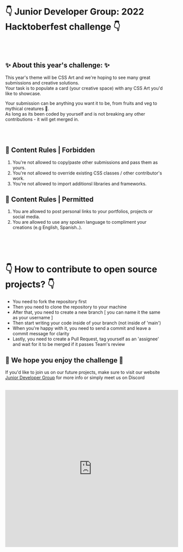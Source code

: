 # 👇 Junior Developer Group: 2022 Hacktoberfest challenge  👇
<br> 
<br> 

## ✨  About this year's challenge: ✨

This year's theme will be CSS Art and we're hoping to see many great submissions and creative solutions. <br>
Your task is to populate a card (your creative space) with any CSS Art you'd like to showcase. <br>

Your submission can be anything you want it to be, from fruits and veg to mythical creatures 🐲. <br>
As long as its been coded by yourself and is not breaking any other contributions - it will get merged in.  

<br> 
<br> 

## 🎯 Content Rules | Forbidden

1. You're not allowed to copy/paste other submissions and pass them as yours.
2. You're not allowed to override existing CSS classes / other contributor's work.
3. You're not allowed to import additionsl libraries and frameworks.

## 🎯 Content Rules | Permitted
1. You are allowed to post personal links to your portfolios, projects or social media.
2. You are allowed to use any spoken language to compliment your creations (e.g English, Spanish..).

<br> 
<br> 
<br> 

# 👇 How to contribute to open source projects? 👇
- You need to fork the repository first
- Then you need to clone the repository to your machine
- After that, you need to create a new branch [ you can name it the same as your username ]
- Then start writing your code inside of your branch (not inside of 'main')
- When you're happy with it, you need to send a commit and leave a commit message for clarity
- Lastly, you need to create a Pull Request, tag yourself as an 'assignee' and wait for it to be merged if it passes Team's review


## 🙌 We hope you enjoy the challenge 🙌

If you'd like to join us on our future projects, make sure to visit our website [Junior Developer Group](https://junior-developer-group.com/) for more info or simply meet us on Discord
<br> 
<br> 

<iframe src="https://discord.com/widget?id=787411703901978684&theme=dark" width="550" height="500" allowtransparency="true" frameborder="0" sandbox="allow-popups allow-popups-to-escape-sandbox allow-same-origin allow-scripts"></iframe>